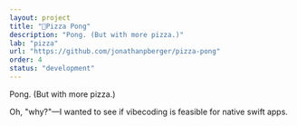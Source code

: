 ```yaml
---
layout: project
title: "🍕Pizza Pong"
description: "Pong. (But with more pizza.)"
lab: "pizza"
url: "https://github.com/jonathanpberger/pizza-pong"
order: 4
status: "development"
---
```


Pong. (But with more pizza.)

Oh, "why?"—I wanted to see if vibecoding is feasible for native swift apps.